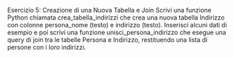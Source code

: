 Esercizio 5: Creazione di una Nuova Tabella e Join Scrivi una funzione Python chiamata crea_tabella_indirizzi che crea una nuova tabella Indirizzo con colonne persona_nome (testo) e indirizzo (testo). Inserisci alcuni dati di esempio e poi scrivi una funzione unisci_persona_indirizzo che esegue una query di join tra le tabelle Persona e Indirizzo, restituendo una lista di persone con i loro indirizzi.